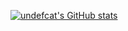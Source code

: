 [![undefcat's GitHub stats](https://github-readme-stats.vercel.app/api?username=undefcat)](https://github.com/anuraghazra/github-readme-stats)
